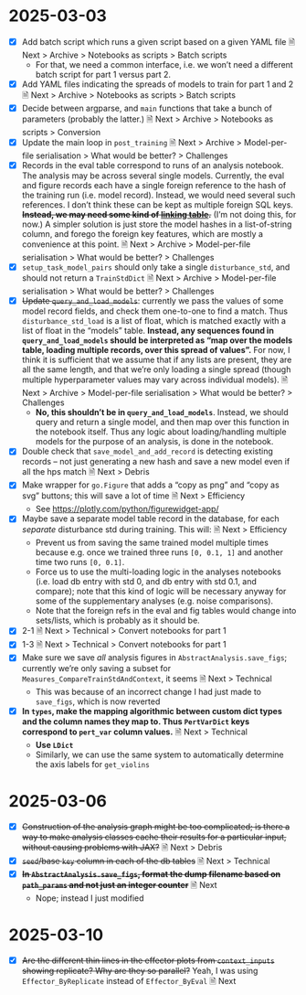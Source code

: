 
# 2025-03-03

- [x] Add batch script which runs a given script based on a given YAML file  🗎 Next > Archive > Notebooks as scripts > Batch scripts
	- For that, we need a common interface, i.e. we won’t need a different batch script for part 1 versus part 2.
- [x] Add YAML files indicating the spreads of models to train for part 1 and 2 🗎 Next > Archive > Notebooks as scripts > Batch scripts
- [x] Decide between argparse, and `main` functions that take a bunch of parameters (probably the latter.) 🗎 Next > Archive > Notebooks as scripts > Conversion
- [x] Update the main loop in `post_training` 🗎 Next > Archive > Model-per-file serialisation > What would be better? > Challenges
- [x] Records in the eval table correspond to runs of an analysis notebook. The analysis may be across several single models. Currently, the eval and figure records each have a single foreign reference to the hash of the training run (i.e. model record). Instead, we would need several such references. I don’t think these can be kept as multiple foreign SQL keys. ~~**Instead, we may need some kind of [linking table](https://stackoverflow.com/a/20572207).**~~ (I’m not doing this, for now.) A simpler solution is just store the model hashes in a list-of-string column, and forego the foreign key features, which are mostly a convenience at this point. 🗎 Next > Archive > Model-per-file serialisation > What would be better? > Challenges
- [x] `setup_task_model_pairs` should only take a single `disturbance_std`, and should not return a `TrainStdDict` 🗎 Next > Archive > Model-per-file serialisation > What would be better? > Challenges
- [x] ~~Update `query_and_load_models`~~: currently we pass the values of some model record fields, and check them one-to-one to find a match. Thus `disturbance_std_load` is a list of float, which is matched exactly with a list of float in the “models” table. **Instead, any sequences found in `query_and_load_models` should be interpreted as “map over the models table, loading multiple records, over this spread of values”.** For now, I think it is sufficient that we assume that if any lists are present, they are all the same length, and that we’re only loading a single spread (though multiple hyperparameter values may vary across individual models).  🗎 Next > Archive > Model-per-file serialisation > What would be better? > Challenges
	- **No, this shouldn’t be in `query_and_load_models`**. Instead, we should query and return a single model, and then map over this function in the notebook itself. Thus any logic about loading/handling multiple models for the purpose of an analysis, is done in the notebook.
- [x] Double check that `save_model_and_add_record` is detecting existing records – not just generating a new hash and save a new model even if all the hps match 🗎 Next > Debris
- [x] Make wrapper for `go.Figure` that adds a “copy as png” and “copy as svg” buttons; this will save a lot of time 🗎 Next > Efficiency
	- See https://plotly.com/python/figurewidget-app/
- [x] Maybe save a separate model table record in the database, for each *separate* disturbance std during training. This will: 🗎 Next > Efficiency
	- Prevent us from saving the same trained model multiple times because e.g. once we trained three runs `[0, 0.1, 1]` and another time two runs `[0, 0.1]`.
	- Force us to use the multi-loading logic in the analyses notebooks (i.e. load db entry with std 0, and db entry with std 0.1, and compare); note that this kind of logic will be necessary anyway for some of the supplementary analyses (e.g. noise comparisons).
	- Note that the foreign refs in the eval and fig tables would change into sets/lists, which is probably as it should be.
- [x] 2-1 🗎 Next > Technical > Convert notebooks for part 1
- [x] 1-3 🗎 Next > Technical > Convert notebooks for part 1
- [x] Make sure we save *all* analysis figures in `AbstractAnalysis.save_figs`; currently we’re only saving a subset for `Measures_CompareTrainStdAndContext`, it seems 🗎 Next > Technical
	- This was because of an incorrect change I had just made to `save_figs`, which is now reverted
- [x] **In `types`, make the mapping algorithmic between custom dict types and the column names they map to. Thus `PertVarDict` keys correspond to `pert_var` column values.** 🗎 Next > Technical
	- **Use `LDict`**
	- Similarly, we can use the same system to automatically determine the axis labels for `get_violins`

# 2025-03-06

- [x] ~~Construction of the analysis graph might be too complicated; is there a way to make analysis classes cache their results for a particular input, without causing problems with JAX?~~ 🗎 Next > Debris
- [x] ~~`seed`/base `key` column in each of the db tables~~ 🗎 Next > Technical
- [x] ~~**In `AbstractAnalysis.save_figs`, format the dump filename based on `path_params` and not just an integer counter**~~ 🗎 Next
	- Nope; instead I just modified

# 2025-03-10

- [x] ~~Are the different thin lines in the effector plots from `context_inputs` showing replicate? Why are they so parallel?~~ Yeah, I was using `Effector_ByReplicate` instead of `Effector_ByEval` 🗎 Next
